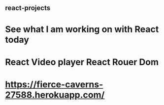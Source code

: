 ## react-projects

# See what I am working on with React today

# React Video player React Rouer Dom

# https://fierce-caverns-27588.herokuapp.com/
